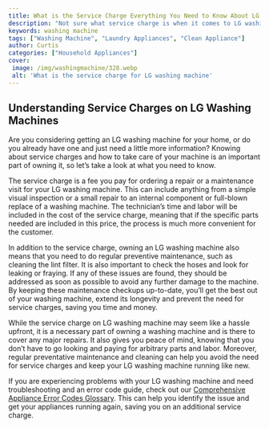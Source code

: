 ```yaml
---
title: What is the Service Charge Everything You Need to Know About LG Washing Machines
description: "Not sure what service charge is when it comes to LG washing machines Heres everything you need to know about LG washing machines from service charges to installation fees Learn what to look for when you choose and buy one"
keywords: washing machine
tags: ["Washing Machine", "Laundry Appliances", "Clean Appliance"]
author: Curtis
categories: ["Household Appliances"]
cover: 
 image: /img/washingmachine/328.webp
 alt: 'What is the service charge for LG washing machine'
---
```

## Understanding Service Charges on LG Washing Machines

Are you considering getting an LG washing machine for your home, or do you already have one and just need a little more information? Knowing about service charges and how to take care of your machine is an important part of owning it, so let’s take a look at what you need to know. 

The service charge is a fee you pay for ordering a repair or a maintenance visit for your LG washing machine. This can include anything from a simple visual inspection or a small repair to an internal component or full-blown replace of a washing machine. The technician’s time and labor will be included in the cost of the service charge, meaning that if the specific parts needed are included in this price, the process is much more convenient for the customer.

In addition to the service charge, owning an LG washing machine also means that you need to do regular preventive maintenance, such as cleaning the lint filter. It is also important to check the hoses and look for leaking or fraying. If any of these issues are found, they should be addressed as soon as possible to avoid any further damage to the machine. By keeping these maintenance checkups up-to-date, you’ll get the best out of your washing machine, extend its longevity and prevent the need for service charges, saving you time and money.

While the service charge on LG washing machine may seem like a hassle upfront, it is a necessary part of owning a washing machine and is there to cover any major repairs. It also gives you peace of mind, knowing that you don’t have to go looking and paying for arbitrary parts and labor. Moreover, regular preventative maintenance and cleaning can help you avoid the need for service charges and keep your LG washing machine running like new. 

If you are experiencing problems with your LG washing machine and need troubleshooting and an error code guide, check out our [Comprehensive Appliance Error Codes Glossary](./error-codes/). This can help you identify the issue and get your appliances running again, saving you on an additional service charge.

